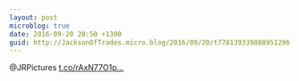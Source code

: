 ```yaml
---
layout: post
microblog: true
date: 2016-09-20 20:50 +1300
guid: http://JacksonOfTrades.micro.blog/2016/09/20/t778139339888951296.html
---
```

@JRPictures [t.co/rAxN77O1p...](https://t.co/rAxN77O1pg)
